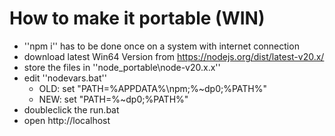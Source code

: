# How to make it portable (WIN)

- ''npm i'' has to be done once on a system with internet connection
- download latest Win64 Version from https://nodejs.org/dist/latest-v20.x/
- store the files in ''node_portable\node-v20.x.x''
- edit ''nodevars.bat''
  - OLD: set "PATH=%APPDATA%\npm;%~dp0;%PATH%"
  - NEW: set "PATH=%~dp0;%PATH%"
- doubleclick the run.bat
- open http://localhost